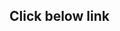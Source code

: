 <h2>Click below link</h2>
<h3><a href="https://animationwebsitebysuman.netlify.app/" target=""_blank></a></h3>
